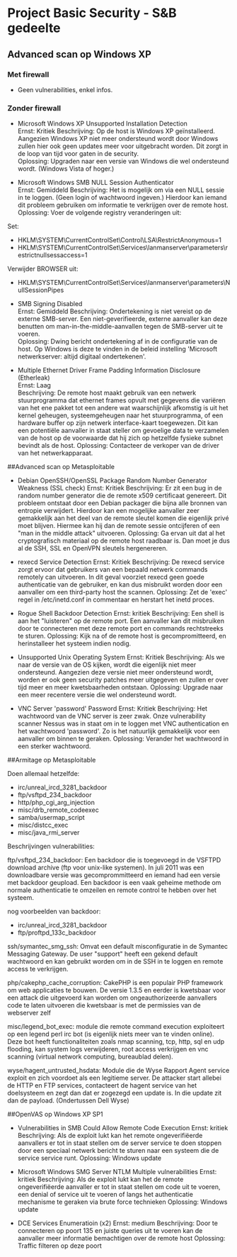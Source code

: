 # Project Basic Security - S&B gedeelte

## Advanced scan op Windows XP

### Met firewall

- Geen vulnerabilities, enkel infos.

### Zonder firewall

- Microsoft Windows XP Unsupported Installation Detection  
Ernst: Kritiek 
Beschrijving: Op de host is Windows XP geïnstalleerd. Aangezien Windows XP niet meer ondersteund wordt door Windows zullen hier ook geen updates meer voor uitgebracht worden. Dit zorgt in de loop van tijd voor gaten in de security.  
Oplossing: Upgraden naar een versie van Windows die wel ondersteund wordt. (Windows Vista of hoger.)  

- Microsoft Windows SMB NULL Session Authenticator  
Ernst: Gemiddeld
Beschrijving: Het is mogelijk om via een NULL sessie in te loggen. (Geen login of wachtwoord ingeven.) Hierdoor kan iemand dit probleem gebruiken om informatie te verkrijgen over de remote host.  
Oplossing: Voer de volgende registry veranderingen uit:  

Set:  
- HKLM\SYSTEM\CurrentControlSet\Control\LSA\RestrictAnonymous=1
- HKLM\SYSTEM\CurrentControlSet\Services\lanmanserver\parameters\restrictnullsessaccess=1  

Verwijder BROWSER uit:  
- HKLM\SYSTEM\CurrentControlSet\Services\lanmanserver\parameters\NullSessionPipes  

- SMB Signing Disabled  
Ernst: Gemiddeld
Beschrijving: Ondertekening is niet vereist op de externe SMB-server. Een niet-geverifieerde, externe aanvaller kan deze benutten om man-in-the-middle-aanvallen tegen de SMB-server uit te voeren.  
Oplossing: Dwing bericht ondertekening af in de configuratie van de host. Op Windows is deze te vinden in de beleid instelling 'Microsoft netwerkserver: altijd digitaal ondertekenen'.  

- Multiple Ethernet Driver Frame Padding Information Disclosure (Etherleak)  
Ernst: Laag  
Beschrijving: De remote host maakt gebruik van een netwerk stuurprogramma dat ethernet frames opvult met gegevens die variëren van het ene pakket tot een andere wat waarschijnlijk afkomstig is uit het kernel geheugen, systeemgeheugen naar het stuurprogramma, of een hardware buffer op zijn netwerk interface-kaart toegewezen. Dit kan een potentiële aanvaller in staat steller om gevoelige data te verzamelen van de host op de voorwaarde dat hij zich op hetzelfde fysieke subnet bevindt als de host.
Oplossing: Contacteer de verkoper van de driver van het netwerkapparaat.

##Advanced scan op Metasploitable

- Debian OpenSSH/OpenSSL Package Random Number Generator Weakness (SSL check)
Ernst: Kritiek
Beschrijving: Er zit een bug in de random number generator die de remote x509 certificaat genereert. Dit probleem ontstaat door een Debian packager die bijna alle bronnen van entropie verwijdert. Hierdoor kan een mogelijke aanvaller zeer gemakkelijk aan het deel van de remote sleutel komen die eigenlijk privé moet blijven. Hiermee kan hij dan de remote sessie ontcijferen of een "man in the middle attack" uitvoeren.
Oplossing: Ga ervan uit dat al het cryptografisch materiaal op de remote host raadbaar is. Dan moet je dus al de SSH, SSL en OpenVPN sleutels hergenereren.

- rexecd Service Detection
Ernst: Kritiek
Beschrijving: De rexecd service zorgt ervoor dat gebruikers van een bepaald netwerk commands remotely can uitvoeren. In dit geval voorziet rexecd geen goede authenticatie van de gebruiker, en kan dus misbruikt worden door een aanvaller om een third-party host the scannen.
Oplossing: Zet de 'exec' regel in /etc/inetd.conf in commentaar en herstart het inetd proces.

- Rogue Shell Backdoor Detection
Ernst: kritiek
Beschrijving: Een shell is aan het "luisteren" op de remote port. Een aanvaller kan dit misbruiken door te connecteren met deze remote port en commands rechtstreeks te sturen.
Oplossing: Kijk na of de remote host is gecompromitteerd, en herinstalleer het systeem indien nodig.

- Unsupported Unix Operating System
Ernst: Kritiek
Beschrijving: Als we naar de versie van de OS kijken, wordt die eigenlijk niet meer ondersteund. Aangezien deze versie niet meer ondersteund wordt, worden er ook geen security patches meer uitgegeven en zullen er over tijd meer en meer kwetsbaarheden ontstaan.
Oplossing: Upgrade naar een meer recentere versie die wel ondersteund wordt.

- VNC Server 'password' Password
Ernst: Kritiek
Beschrijving: Het wachtwoord van de VNC server is zeer zwak. Onze vulnerability scanner Nessus was in staat om in te loggen met VNC authentication en het wachtwoord 'password'. Zo is het natuurlijk gemakkelijk voor een aanvaller om binnen te geraken.
Oplossing: Verander het wachtwoord in een sterker wachtwoord.

##Armitage op Metasploitable

Doen allemaal hetzelfde:
- irc/unreal_ircd_3281_backdoor
- ftp/vsftpd_234_backdoor
- http/php_cgi_arg_injection
- misc/drb_remote_codeexec
- samba/usermap_script
- misc/distcc_exec
- misc/java_rmi_server

Beschrijvingen vulnerabilities:

ftp/vsftpd_234_backdoor:
Een backdoor die is toegevoegd in de VSFTPD download archive (ftp voor unix-like systemen). In juli 2011 was een downloadbare versie was gecomprommitteerd en iemand had een versie met backdoor geupload.
Een backdoor is een vaak geheime methode om normale authenticatie te omzeilen en remote control te hebben over het systeem.

nog voorbeelden van backdoor:
- irc/unreal_ircd_3281_backdoor
- ftp/proftpd_133c_backdoor

ssh/symantec_smg_ssh:
Omvat een default misconfiguratie in de Symantec Messaging Gateway. De user "support" heeft een gekend default wachtwoord en kan gebruikt worden om in de SSH in te loggen en remote access te verkrijgen.

php/cakephp_cache_corruption:
CakePHP is een populair PHP framework om web applicaties te bouwen. De versie 1.3.5 en eerder is kwetsbaar voor een attack die uitgevoerd kan worden om ongeauthorizeerde aanvallers code te laten uitvoeren die kwetsbaar is met de permissies van de webserver zelf

misc/legend_bot_exec:
module die remote command execution exploiteert op een legend perl irc bot (is eigenlijk niets meer van te vinden online). Deze bot heeft functionaliteiten zoals nmap scanning, tcp, http, sql en udp flooding, kan system logs verwijderen, root access verkrijgen en vnc scanning (virtual network computing, bureaublad delen).

wyse/hagent_untrusted_hsdata:
Module die de Wyse Rapport Agent service exploit en zich voordoet als een legitieme server. De attacker start allebei de HTTP en FTP services, contacteert de hagent service van het doelsysteem en zegt dan dat er zogezegd een update is. In die update zit dan de payload. (Ondertussen Dell Wyse)

##OpenVAS op Windows XP SP1

- Vulnerabilities in SMB Could Allow Remote Code Execution
Ernst: kritiek
Beschrijving: Als de exploit lukt kan het remote ongeverifiëerde aanvallers er tot in staat stellen om de server service te doen stoppen door een speciaal netwerk bericht te sturen naar een systeem die de service service runt.
Oplossing: Windows update 

- Microsoft Windows SMG Server NTLM Multiple vulnerabilities
Ernst: kritiek
Beschrijving: Als de exploit lukt kan het de remote ongeverifiëerde aanvaller er tot in staat stellen om code uit te voeren, een denial of service uit te voeren of langs het authenticatie mechanisme te geraken via brute force technieken
Oplossing: Windows update

- DCE Services Enumeratioin (x2)
Ernst: medium
Beschrijving: Door te connecteren op poort 135 en juiste queries uit te voeren kan de aanvaller meer informatie bemachtigen over de remote host
Oplossing: Traffic filteren op deze poort